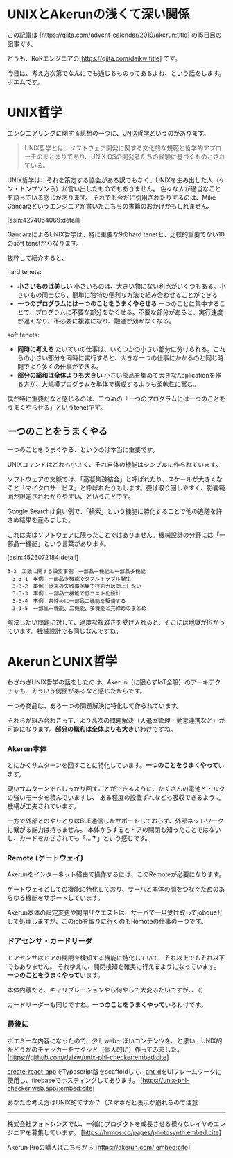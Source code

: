 # UNIXとAkerunの浅くて深い関係

この記事は [https://qiita.com/advent-calendar/2019/akerun:title] の15日目の記事です。

どうも、RoRエンジニアの[https://qiita.com/daikw:title] です。

今日は、考え方次第でなんにでも通じるものってあるよね、という話をします。ポエムです。

# UNIX哲学
エンジニアリングに関する思想の一つに、[UNIX哲学](https://ja.wikipedia.org/wiki/UNIX%E5%93%B2%E5%AD%A6)というのがあります。

> UNIX哲学とは、ソフトウェア開発に関する文化的な規範と哲学的アプローチのまとまりであり、UNIX OSの開発者たちの経験に基づくものとされている。

UNIX哲学は、それを策定する協会がある訳でもなく、UNIXを生み出した人（ケン・トンプソンら）が言い出したものでもありません。
色々な人が適当なことを語っている感じがあります。
それでも今だに引用されたりするのは、Mike Gancarzというエンジニアが書いたこちらの書籍のおかげかもしれません。

[asin:4274064069:detail]

GancarzによるUNIX哲学は、特に重要な9のhard tenetと、比較的重要でない10のsoft tenetからなります。

抜粋して紹介すると、

hard tenets:

- <b>小さいものは美しい</b> 小さいものは、大きい物にない利点がいくつもある。小さいもの同士なら、簡単に独特の便利な方法で組み合わせることができる
- <b>一つのプログラムにはーつのことをうまくやらせる</b> 一つのことに集中することで、プログラムに不要な部分をなくせる。不要な部分があると、実行速度が遅くなり、不必要に複雑になり、融通が効かなくなる。

soft tenets:

- <b>同時に考える</b> たいていの仕事は、いくつかの小さい部分に分けられる。これらの小さい部分を同時に実行すると、大きな一つの仕事にかかるのと同じ時間でより多くの仕事ができる。
- <b>部分の総和は全体よりも大きい</b> 小さい部品を集めて大きなApplicationを作る方が、大規模プログラムを単体で構成するよりも柔軟性に富む。

僕が特に重要だなと感じるのは、二つめの「一つのプログラムには一つのことをうまくやらせる」というtenetです。

## 一つのことをうまくやる
一つのことをうまくやる、というのは本当に重要です。

UNIXコマンドはどれも小さく、それ自体の機能はシンプルに作られています。

ソフトウェアの文脈では、「高凝集疎結合」と呼ばれたり、スケールが大きくなると「マイクロサービス」と呼ばれたりもします。要は取り回しやすく、影響範囲が限定されわかりやすい、ということです。

Google Searchは良い例で、「検索」という機能に特化することで他の追随を許さぬ結果を産みました。

これは実はソフトウェアに限ったことではありません。機械設計の分野には「一部品一機能」という言葉があります。

[asin:4526072184:detail]

```
3-3　工数に関する設変事例：一部品一機能と一部品多機能
　3-3-1　事例：一部品多機能でダブルトラブル発生
　3-3-2　事例：従来の失敗事例集で技術力は向上しない
　3-3-3　事例：一部品二機能で低コスト化設計
　3-3-4　事例：共締めに一部品二機能を駆使する
　3-3-5　一部品一機能、二機能、多機能と共締めのまとめ
```

解決したい問題に対して、過度な複雑さを受け入れると、そこには地獄が広がっています。機械設計でも同じなんですね。


# AkerunとUNIX哲学
わざわざUNIX哲学の話をしたのは、Akerun（に限らずIoT全般）のアーキテクチャも、そういう側面があるなと感じたからです。

一つの商品は、ある一つの問題解決に特化して作られています。

それらが組み合わさって、より高次の問題解決（入退室管理・勤怠連携など）が可能になります。<b>部分の総和は全体よりも大きい</b>わけですね。

### Akerun本体
とにかくサムターンを回すことに特化しています。<b>一つのことをうまくやって</b>います。

硬いサムターンでもしっかり回すことができるように、たくさんの電池とトルクの強いモータを積んでいますし、
ある程度の設置ずれなども吸収できるように機構が工夫されています。

一方で外部とのやりとりはBLE通信しかサポートしておらず、外部ネットワークに繋がる能力は持ちません。
本体からするとドアの開閉も知ったことではないし、カードをかざされても「…？」という感じです。

### Remote (ゲートウェイ)
Akerunをインターネット経由で操作するには、このRemoteが必要になります。

ゲートウェイとしての機能に特化しており、サーバと本体の間をつなぐためのあらゆる機能をサポートしています。

Akerun本体の設定変更や開閉リクエストは、サーバで一旦受け取ってjobqueとして処理しますが、このjobを取りに行くのもRemoteの仕事の一つです。

### ドアセンサ・カードリーダ
ドアセンサはドアの開閉を検知する機能に特化していて、それ以上でもそれ以下でもありません。
それゆえに、開閉検知を確実に行えるようになっています。<b>一つのことをうまくやって</b>います。

本体内蔵だと、キャリブレーションやら何やらで大変みたいですが、、（）

カードリーダーも同じですね。<b>一つのことをうまくやって</b>いるわけです。


### 最後に
ポエミーな内容になったので、少しwebっぽいコンテンツを、と思い、UNIX的かどうかのチェッカーをサクッと（個人的に）作ってみました。
[https://github.com/daikw/unix-phl-checker:embed:cite]


[create-react-app](https://github.com/facebook/create-react-app)でTypescript版をscaffoldして、[ant-d](https://ant.design/docs/react/introduce)をUIフレームワークに使用し、firebaseでホスティングしてあります。
[https://unix-phl-checker.web.app/:embed:cite]

あなたの考え方はUNIX的ですか？（スマホだと表示が崩れるので注意


---

株式会社フォトシンスでは、一緒にプロダクトを成長させる様々なレイヤのエンジニアを募集しています。
[https://hrmos.co/pages/photosynth:embed:cite]


Akerun Proの購入はこちらから
[https://akerun.com/:embed:cite]
